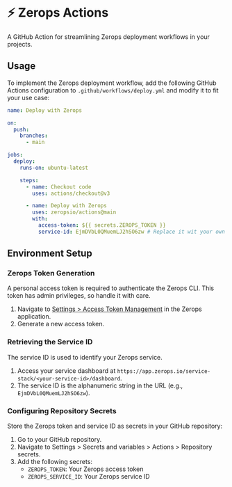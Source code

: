 # ⚡️ Zerops Actions

A GitHub Action for streamlining Zerops deployment workflows in your projects.

## Usage

To implement the Zerops deployment workflow, add the following GitHub Actions
configuration to `.github/workflows/deploy.yml` and modify it to fit your use
case:

```yaml
name: Deploy with Zerops

on:
  push:
    branches:
      - main

jobs:
  deploy:
    runs-on: ubuntu-latest

    steps:
      - name: Checkout code
        uses: actions/checkout@v3

      - name: Deploy with Zerops
        uses: zeropsio/actions@main
        with:
          access-token: ${{ secrets.ZEROPS_TOKEN }}
          service-id: EjmDVbL0QMuemLJ2hSO6zw # Replace it wit your own Service ID
```

## Environment Setup

### Zerops Token Generation

A personal access token is required to authenticate the Zerops CLI. This token
has admin privileges, so handle it with care.

1. Navigate to
   [Settings > Access Token Management](https://app.zerops.io/settings/token-management)
   in the Zerops application.
2. Generate a new access token.

### Retrieving the Service ID

The service ID is used to identify your Zerops service.

1. Access your service dashboard at
   `https://app.zerops.io/service-stack/<your-service-id>/dashboard`.
2. The service ID is the alphanumeric string in the URL (e.g.,
   `EjmDVbL0QMuemLJ2hSO6zw`).

### Configuring Repository Secrets

Store the Zerops token and service ID as secrets in your GitHub repository:

1. Go to your GitHub repository.
2. Navigate to Settings > Secrets and variables > Actions > Repository secrets.
3. Add the following secrets:
   - `ZEROPS_TOKEN`: Your Zerops access token
   - `ZEROPS_SERVICE_ID`: Your Zerops service ID
